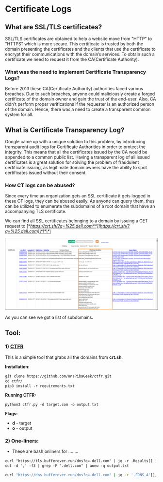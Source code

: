 # Certificate Logs

## What are SSL/TLS certificates?

SSL/TLS certificates are obtained to help a website move from "HTTP" to "HTTPS" which is more secure. This certificate is trusted by both the domain presenting the certificates and the clients that use the certificate to encrypt their communications with the domain’s services. To obtain such a certificate we need to request it from the CA\(Certificate Authority\).

### What was the need to implement Certificate Transparency Logs?

Before 2013 these CA\(Certificate Authority\) authorities faced various breaches. Due to such breaches, anyone could maliciously create a forged certificate of the domain owner and gain the trust of the end-user. Also, CA didn't perform proper verifications if the requester is an authorized person of the domain. Hence, there was a need to create a transparent common system for all. 

## What is Certificate Transparency Log?

Google came up with a unique solution to this problem, by introducing transparent audit logs for Certificate Authorities in order to protect the integrity. This means that all the certificates issued by the CA would be appended to a common public list. Having a transparent log of all issued certificates is a great solution for solving the problem of fraudulent certificate issuing, as legitimate domain owners have the ability to spot certificates issued without their consent.

### How CT logs can be abused?

Since every time an organization gets an SSL certificate it gets logged in these CT logs, they can be abused easily. As anyone can query them, thus can be utilized to enumerate the subdomains of a root domain that have an accompanying TLS certificate. 

We can find all SSL certificates belonging to a domain by issuing a GET request to [**https://crt.sh/?q=%25.dell.com**](https://crt.sh/?q=%25.dell.com)\*\*\*\*

![Screenshot from crt.sh](../.gitbook/assets/crt.png)

As you can see we got a list of subdomains.

## Tool:

### 1\) [CTFR](https://github.com/UnaPibaGeek/ctfr)

This is a simple tool that grabs all the domains from **crt.sh**.

**Installation:**

```text
git clone https://github.com/UnaPibaGeek/ctfr.git
cd ctfr/
pip3 install -r requirements.txt
```

**Running CTFR:**

```text
python3 ctfr.py -d target.com -o output.txt
```

**Flags:**

* **d** - target
* **o** - output

### **2\) One-liners:**

* These are bash onliners for ........

```text
curl "https://tls.bufferover.run/dns?q=.dell.com" | jq -r .Results[] | cut -d ',' -f3 | grep -F ".dell.com" | anew -q output.txt
```

```bash
curl "https://dns.bufferover.run/dns?q=.dell.com" | jq -r '.FDNS_A'[],'.RDNS'[]  | cut -d ',' -f2 | grep -F ".dell.com" | anew -q output.txt
```



